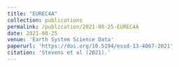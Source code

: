 ```yaml
---
title: "EUREC4A"
collection: publications
permalink: /publication/2021-08-25-EUREC4A
date: 2021-08-25
venue: 'Earth System Science Data'
paperurl: 'https://doi.org/10.5194/essd-13-4067-2021'
citation: 'Stevens et al (2021).'
---
```

